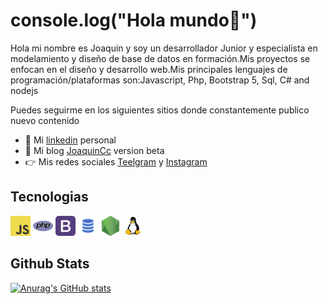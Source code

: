 # console.log("Hola mundo👋")
Hola mi nombre es Joaquin y soy un desarrollador Junior y especialista en modelamiento y diseño de base de datos en formación.Mis proyectos se enfocan en el diseño y desarrollo web.Mis principales lenguajes de programación/plataformas son:Javascript, Php, Bootstrap 5, Sql, C# and nodejs 

Puedes seguirme en los siguientes sitios donde constantemente publico nuevo contenido

- 💼 Mi [linkedin](https://www.linkedin.com/in/wjoaquincc/) personal
- 📝 Mi blog [JoaquinCc]() version beta
- 👉 Mis redes sociales [Teelgram](https://t.me/JOAQUIN_CC) y [Instagram](https://www.instagram.com/joaquin_ccordova/)

## Tecnologias
<div>
  <a><img height="32" width="32" src = "https://raw.githubusercontent.com/github/explore/80688e429a7d4ef2fca1e82350fe8e3517d3494d/topics/javascript/javascript.png"/> </a>
  <a><img height="32" width="32" src = "https://raw.githubusercontent.com/github/explore/ccc16358ac4530c6a69b1b80c7223cd2744dea83/topics/php/php.png"/></a>
  <a><img height="32" width="32" src = "https://raw.githubusercontent.com/github/explore/80688e429a7d4ef2fca1e82350fe8e3517d3494d/topics/bootstrap/bootstrap.png"/></a>
  <a><img height="32" width="32" src = "https://raw.githubusercontent.com/github/explore/80688e429a7d4ef2fca1e82350fe8e3517d3494d/topics/sql/sql.png"/></a>
  <a><img height="32" width="32" src = "https://raw.githubusercontent.com/github/explore/80688e429a7d4ef2fca1e82350fe8e3517d3494d/topics/nodejs/nodejs.png"/></a>
  <a><img height="32" width="32" src = "https://raw.githubusercontent.com/github/explore/80688e429a7d4ef2fca1e82350fe8e3517d3494d/topics/linux/linux.png"/></a>
</div>

## Github Stats

[![Anurag's GitHub stats](https://github-readme-stats.vercel.app/api?username=Sonicblader)](https://github.com/anuraghazra/github-readme-stats)



